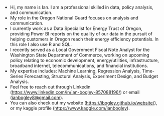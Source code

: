 - Hi, my name is Ian. I am a professional skilled in data, policy analysis, and communication.
- My role in the Oregon National Guard focuses on analysis and communication.
- I currently work as a Data Specialist for Energy Trust of Oregon, providing Power BI reports on the quality of our data in the pursuit of helping customers in Oregon reach their energy efficiency potentials. In this role I also use R and SQL.
- I  recently served as a Local Government Fiscal Note Analyst for the Washington State Department of Commerce, working on upcoming policy relating to economic development, energy/utilities, infrastructure, broadband internet, telecommunications, and financial institutions.
- My expertise includes: Machine Learning, Regression Analysis, Time-Series Forecasting, Structural Analysis, Experiment Design, and Budget Analysis.
- Feel free to reach out through Linkedin (https://www.linkedin.com/in/ian-bogley-857088196/) or email (ianbogley8@gmail.com).
- You can also check out my website (https://ibogley.github.io/website/), or my kaggle profile (https://www.kaggle.com/ianbogley).

<!---
ibogley/ibogley is a ✨ special ✨ repository because its `README.md` (this file) appears on your GitHub profile.
You can click the Preview link to take a look at your changes.
--->
